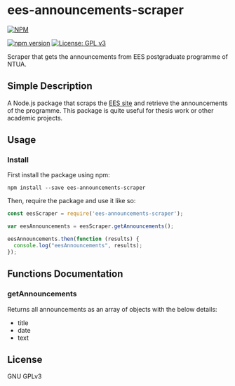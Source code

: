 # ees-announcements-scraper
[![NPM](https://nodei.co/npm/ees-announcements-scraper.png?compact=true)](https://nodei.co/npm/ees-announcements-scraper/)

[![npm version](https://badge.fury.io/js/ees-announcements-scraper.svg)](https://badge.fury.io/js/ees-announcements-scraper)
[![License: GPL v3](https://img.shields.io/badge/License-GPL%20v3-blue.svg)](https://www.gnu.org/licenses/gpl-3.0)

Scraper that gets the announcements from EES postgraduate programme of NTUA.

## Simple Description
A Node.js package that scraps the [EES site](http://mycourses.ntua.gr/courses/PSTGR1083/) and retrieve the announcements of the programme.
This package is quite useful for thesis work or other academic projects.

## Usage

### Install
First install the package using npm:
```properties
npm install --save ees-announcements-scraper
```

Then, require the package and use it like so:
```javascript
const eesScraper = require('ees-announcements-scraper');

var eesAnnouncements = eesScraper.getAnnouncements();

eesAnnouncements.then(function (results) {
  console.log("eesAnnouncements", results);
});
```

## Functions Documentation
### getAnnouncements
Returns all announcements as an array of objects with the below details:
* title
* date
* text

## License
GNU GPLv3